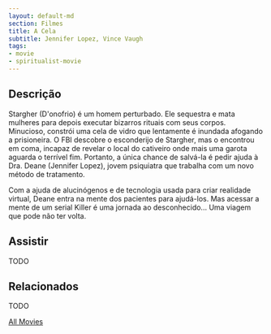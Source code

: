 ```yaml
---
layout: default-md
section: Filmes
title: A Cela
subtitle: Jennifer Lopez, Vince Vaugh
tags: 
- movie
- spiritualist-movie
---
```


## Descrição
Stargher (D'onofrio) é um homem perturbado. Ele sequestra e mata mulheres para depois executar bizarros rituais com seus corpos. Minucioso, constrói uma cela de vidro que lentamente é inundada afogando a prisioneira. O FBI descobre o esconderijo de Stargher, mas o encontrou em coma, incapaz de revelar o local do cativeiro onde mais uma garota aguarda o terrível fim. Portanto, a única chance de salvá-la é pedir ajuda à Dra. Deane (Jennifer Lopez), jovem psiquiatra que trabalha com um novo método de tratamento.
 
Com a ajuda de alucinógenos e de tecnologia usada para criar realidade virtual, Deane entra na mente dos pacientes para ajudá-los. Mas acessar a mente de um serial Killer é uma jornada ao desconhecido... Uma viagem que pode não ter volta. 


## Assistir
TODO

## Relacionados
TODO


<a href="/movies" class="button">All Movies</a>